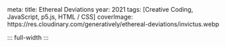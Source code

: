 <route lang="yaml">
meta:
  title: Ethereal Deviations
  year: 2021
  tags: [Creative Coding, JavaScript, p5.js, HTML / CSS]
  coverImage: https://res.cloudinary.com/generatively/ethereal-deviations/invictus.webp
</route>

::: full-width
<ImageGallery :images="[
  'https://res.cloudinary.com/generatively/ethereal-deviations/invictus.webp',
  'https://res.cloudinary.com/generatively/ethereal-deviations/pax.webp',
  'https://res.cloudinary.com/generatively/ethereal-deviations/indiges.webp',
  'https://res.cloudinary.com/generatively/ethereal-deviations/polemos.webp',
  'https://res.cloudinary.com/generatively/ethereal-deviations/not_fibonacci.webp',
  'https://res.cloudinary.com/generatively/ethereal-deviations/deer.webp',
  'https://res.cloudinary.com/generatively/ethereal-deviations/lotus.webp',
]" />
:::
